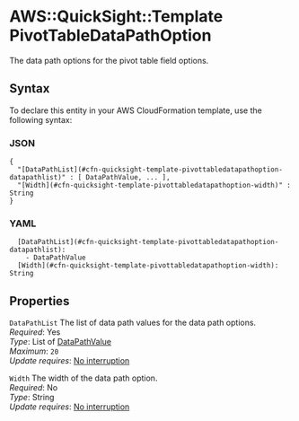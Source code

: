 # AWS::QuickSight::Template PivotTableDataPathOption<a name="aws-properties-quicksight-template-pivottabledatapathoption"></a>

The data path options for the pivot table field options\.

## Syntax<a name="aws-properties-quicksight-template-pivottabledatapathoption-syntax"></a>

To declare this entity in your AWS CloudFormation template, use the following syntax:

### JSON<a name="aws-properties-quicksight-template-pivottabledatapathoption-syntax.json"></a>

```
{
  "[DataPathList](#cfn-quicksight-template-pivottabledatapathoption-datapathlist)" : [ DataPathValue, ... ],
  "[Width](#cfn-quicksight-template-pivottabledatapathoption-width)" : String
}
```

### YAML<a name="aws-properties-quicksight-template-pivottabledatapathoption-syntax.yaml"></a>

```
  [DataPathList](#cfn-quicksight-template-pivottabledatapathoption-datapathlist): 
    - DataPathValue
  [Width](#cfn-quicksight-template-pivottabledatapathoption-width): String
```

## Properties<a name="aws-properties-quicksight-template-pivottabledatapathoption-properties"></a>

`DataPathList`  <a name="cfn-quicksight-template-pivottabledatapathoption-datapathlist"></a>
The list of data path values for the data path options\.  
*Required*: Yes  
*Type*: List of [DataPathValue](aws-properties-quicksight-template-datapathvalue.md)  
*Maximum*: `20`  
*Update requires*: [No interruption](https://docs.aws.amazon.com/AWSCloudFormation/latest/UserGuide/using-cfn-updating-stacks-update-behaviors.html#update-no-interrupt)

`Width`  <a name="cfn-quicksight-template-pivottabledatapathoption-width"></a>
The width of the data path option\.  
*Required*: No  
*Type*: String  
*Update requires*: [No interruption](https://docs.aws.amazon.com/AWSCloudFormation/latest/UserGuide/using-cfn-updating-stacks-update-behaviors.html#update-no-interrupt)
